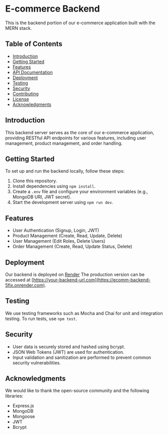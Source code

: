 # E-commerce Backend

This is the backend portion of our e-commerce application built with the MERN stack.

## Table of Contents

- [Introduction](#introduction)
- [Getting Started](#getting-started)
- [Features](#features)
- [API Documentation](#api-documentation)
- [Deployment](#deployment)
- [Testing](#testing)
- [Security](#security)
- [Contributing](#contributing)
- [License](#license)
- [Acknowledgments](#acknowledgments)

## Introduction

This backend server serves as the core of our e-commerce application, providing RESTful API endpoints for various features, including user management, product management, and order handling.

## Getting Started

To set up and run the backend locally, follow these steps:

1. Clone this repository.
2. Install dependencies using `npm install`.
3. Create a `.env` file and configure your environment variables (e.g., MongoDB URI, JWT secret).
4. Start the development server using `npm run dev`.

## Features

- User Authentication (Signup, Login, JWT)
- Product Management (Create, Read, Update, Delete)
- User Management (Edit Roles, Delete Users)
- Order Management (Create, Read, Update Status, Delete)

## Deployment

Our backend is deployed on [Render](https://dashboard.render.com/) The production version can be accessed at [https://your-backend-url.com](https://ecomm-backend-5fix.onrender.com).

## Testing

We use testing frameworks such as Mocha and Chai for unit and integration testing. To run tests, use `npm test`.

## Security

- User data is securely stored and hashed using bcrypt.
- JSON Web Tokens (JWT) are used for authentication.
- Input validation and sanitization are performed to prevent common security vulnerabilities.

## Acknowledgments

We would like to thank the open-source community and the following libraries:
- Express.js
- MongoDB
- Mongoose
- JWT
- Bcrypt
